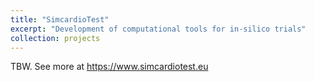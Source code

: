 ```yaml
---
title: "SimcardioTest"
excerpt: "Development of computational tools for in-silico trials"
collection: projects
---
```


TBW. See more at https://www.simcardiotest.eu
